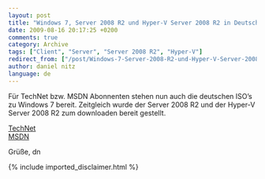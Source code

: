 ```yaml
---
layout: post
title: "Windows 7, Server 2008 R2 und Hyper-V Server 2008 R2 in Deutsch auf TechNet/MSDN"
date: 2009-08-16 20:17:25 +0200
comments: true
category: Archive
tags: ["Client", "Server", "Server 2008 R2", "Hyper-V"]
redirect_from: ["/post/Windows-7-Server-2008-R2-und-Hyper-V-Server-2008-R2-in-Deutsch-auf-TechNetMSDN", "/post/windows-7-server-2008-r2-und-hyper-v-server-2008-r2-in-deutsch-auf-technetmsdn"]
author: daniel nitz
language: de
---
```

<!-- more -->
<p>Für TechNet bzw. MSDN Abonnenten stehen nun auch die deutschen ISO’s zu Windows 7 bereit. Zeitgleich wurde der Server 2008 R2 und der Hyper-V Server 2008 R2 zum downloaden bereit gestellt.</p>  <p><a href="http://technet.microsoft.com/de-de/default.aspx" target="_blank">TechNet</a>    <br /><a href="http://msdn.microsoft.com/de-de/default.aspx" target="_blank">MSDN</a></p>  <p>Grüße, dn</p>
{% include imported_disclaimer.html %}
